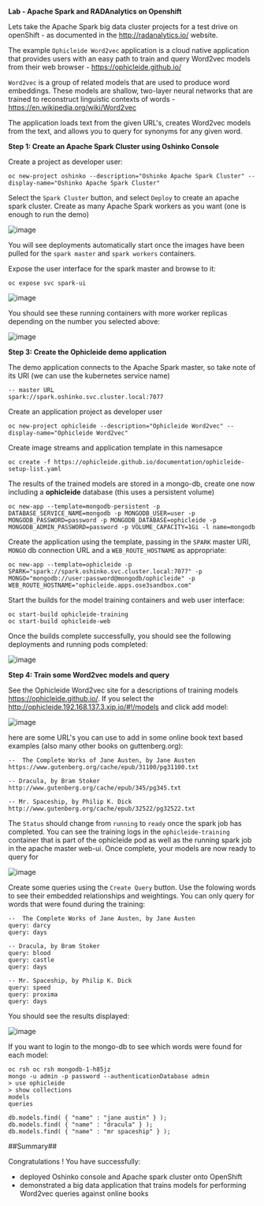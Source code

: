 **Lab - Apache Spark and RADAnalytics on Openshift**

Lets take the Apache Spark big data cluster projects for a test drive on openShift - as documented in the http://radanalytics.io/ website.

The example `Ophicleide Word2vec` application is a cloud native application that provides users with an easy path to train
 and query Word2vec models from their web browser - https://ophicleide.github.io/

`Word2vec` is a group of related models that are used to produce word embeddings. These models are shallow, two-layer
 neural networks that are trained to reconstruct linguistic contexts of words - https://en.wikipedia.org/wiki/Word2vec

 The application loads text from the given URL's, creates Word2vec models from the text, and allows you to query for synonyms for any given
 word.

**Step 1: Create an Apache Spark Cluster using Oshinko Console**

Create a project as developer user:

    oc new-project oshinko --description="Oshinko Apache Spark Cluster" --display-name="Oshinko Apache Spark Cluster"

Select the `Spark Cluster` button, and select `Deploy` to create an apache spark cluster. Create as many Apache Spark workers as you want (one
is enough to run the demo)

![image](images/29-create-spark-cluster.png)

You will see deployments automatically start once the images have been pulled for the `spark master` and `spark workers` containers.

Expose the user interface for the spark master and browse to it:

    oc expose svc spark-ui

![image](images/29-spark-master-ui.png)

You should see these running containers with more worker replicas depending on the number you selected above:

![image](images/29-oshinko-cluster.png)

**Step 3: Create the Ophicleide demo application**

The demo application connects to the Apache Spark master, so take note of its URI (we can use the kubernetes service name)

    -- master URL
    spark://spark.oshinko.svc.cluster.local:7077

Create an application project as developer user

    oc new-project ophicleide --description="Ophicleide Word2vec" --display-name="Ophicleide Word2vec"

Create image streams and application template in this namesapce

    oc create -f https://ophicleide.github.io/documentation/ophicleide-setup-list.yaml

The results of the trained models are stored in a mongo-db, create one now including a __ophicleide__ database (this uses a persistent volume)

    oc new-app --template=mongodb-persistent -p DATABASE_SERVICE_NAME=mongodb -p MONGODB_USER=user -p MONGODB_PASSWORD=password -p MONGODB_DATABASE=ophicleide -p MONGODB_ADMIN_PASSWORD=password -p VOLUME_CAPACITY=1Gi -l name=mongodb

Create the application using the template, passing in the `SPARK` master URI, `MONGO` db connection URL and a `WEB_ROUTE_HOSTNAME` as appropriate:

    oc new-app --template=ophicleide -p SPARK="spark://spark.oshinko.svc.cluster.local:7077" -p MONGO="mongodb://user:password@mongodb/ophicleide" -p WEB_ROUTE_HOSTNAME="ophicleide.apps.ose3sandbox.com"

Start the builds for the model training containers and web user interface:

    oc start-build ophicleide-training
    oc start-build ophicleide-web

Once the builds complete successfully, you should see the following deployments and running pods completed:

![image](images/29-ophicleide-running-pods.png)

**Step 4: Train some Word2vec models and query**

See the Ophicleide Word2vec site for a descriptions of training models https://ophicleide.github.io/. If you select the http://ophicleide.192.168.137.3.xip.io/#!/models
and click add model:

![image](images/29-ophicleide-add-model.png)

here are some URL's you can use to  add in some online book text based examples (also many other books on guttenberg.org):

    --  The Complete Works of Jane Austen, by Jane Austen
    https://www.gutenberg.org/cache/epub/31100/pg31100.txt

    -- Dracula, by Bram Stoker
    http://www.gutenberg.org/cache/epub/345/pg345.txt

    -- Mr. Spaceship, by Philip K. Dick
    http://www.gutenberg.org/cache/epub/32522/pg32522.txt

The `Status` should change from `running` to `ready` once the spark job has completed. You can see the training logs in the `ophicleide-training` container
that is part of the ophicleide pod as well as the running spark job in the apache master web-ui. Once complete, your models are now ready to query for

![image](images/29-ophicleide-models-trained.png)

Create some queries using the `Create Query` button. Use the folowing words to see their embedded relationships and weightings. You can only query for words that were found during the training:

    --  The Complete Works of Jane Austen, by Jane Austen
    query: darcy
    query: days

    -- Dracula, by Bram Stoker
    query: blood
    query: castle
    query: days

    -- Mr. Spaceship, by Philip K. Dick
    query: speed
    query: proxima
    query: days

You should see the results displayed:

![image](images/29-ophicleide-queries.png)

If you want to login to the mongo-db to see which words were found for each model:

    oc rsh oc rsh mongodb-1-h85jz
    mongo -u admin -p password --authenticationDatabase admin
    > use ophicleide
    > show collections
    models
    queries

    db.models.find(	{ "name" : "jane austin" } );
    db.models.find(	{ "name" : "dracula" } );
    db.models.find(	{ "name" : "mr spaceship" } );

##Summary##

Congratulations ! You have successfully:

* deployed Oshinko console and Apache spark cluster onto OpenShift
* demonstrated a big data application that trains models for performing Word2vec queries against online books
